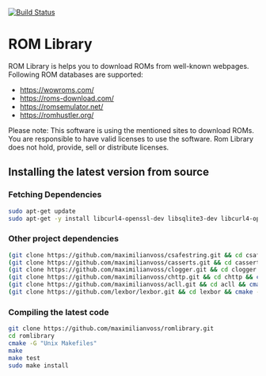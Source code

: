 [![Build Status](https://travis-ci.org/maximilianvoss/romlibrary.svg?branch=master)](https://travis-ci.org/maximilianvoss/romlibrary)

# ROM Library

ROM Library is helps you to download ROMs from well-known webpages.   
Following ROM databases are supported:

* https://wowroms.com/
* https://roms-download.com/
* https://romsemulator.net/
* https://romhustler.org/

Please note: This software is using the mentioned sites to download ROMs. You are responsible to have valid licenses to
use the software. Rom Library does not hold, provide, sell or distribute licenses.

## Installing the latest version from source

### Fetching Dependencies

```bash
sudo apt-get update
sudo apt-get -y install libcurl4-openssl-dev libsqlite3-dev libcurl4-openssl-dev
```

### Other project dependencies

```bash
(git clone https://github.com/maximilianvoss/csafestring.git && cd csafestring && cmake -G "Unix Makefiles" && make && sudo make install)
(git clone https://github.com/maximilianvoss/casserts.git && cd casserts && cmake -G "Unix Makefiles" && make && sudo make install)
(git clone https://github.com/maximilianvoss/clogger.git && cd clogger && cmake -G "Unix Makefiles" && make && sudo make install)
(git clone https://github.com/maximilianvoss/chttp.git && cd chttp && cmake -G "Unix Makefiles" && make && sudo make install)
(git clone https://github.com/maximilianvoss/acll.git && cd acll && cmake -G "Unix Makefiles" && make && sudo make install)
(git clone https://github.com/lexbor/lexbor.git && cd lexbor && cmake -G "Unix Makefiles" && make && sudo make install)
```

### Compiling the latest code

```bash
git clone https://github.com/maximilianvoss/romlibrary.git
cd romlibrary
cmake -G "Unix Makefiles"
make
make test
sudo make install
```